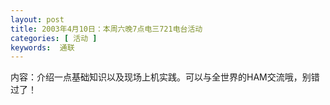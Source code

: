```yaml
---
layout: post
title: 2003年4月10日：本周六晚7点电三721电台活动
categories: [ 活动 ]
keywords:  通联
---
```


内容：介绍一点基础知识以及现场上机实践。可以与全世界的HAM交流哦，别错过了！
